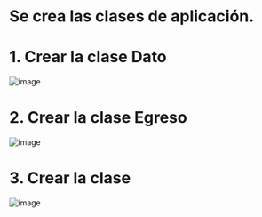 # Se crea las clases de aplicación. 

# 1. Crear la clase Dato

![image](https://user-images.githubusercontent.com/31961588/201480024-7d4200ce-44e8-46bf-aa69-7969f6053fe0.png)

# 2. Crear la clase Egreso

![image](https://user-images.githubusercontent.com/31961588/201480048-0eae9946-6a9e-4038-b29f-83084b641e81.png)

# 3. Crear la clase 

![image](https://user-images.githubusercontent.com/31961588/201480069-b457607c-e964-47c8-9a16-b9524a71b5d6.png)
